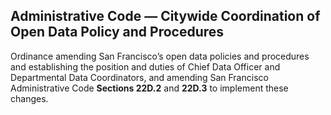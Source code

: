 Administrative Code &mdash; Citywide Coordination of Open Data Policy and Procedures
------------------------------------------------------------------------------------

Ordinance amending San Francisco’s open data policies and procedures and
establishing the position and duties of Chief Data Officer and Departmental Data
Coordinators, and amending San Francisco Administrative Code **Sections 22D.2** and
**22D.3** to implement these changes.
